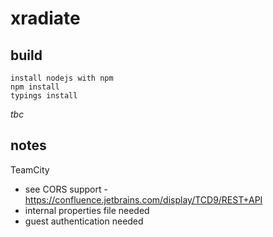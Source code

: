 xradiate
===========

build
-----------

    install nodejs with npm
    npm install
    typings install
_tbc_


notes
-----------

TeamCity
* see CORS support - https://confluence.jetbrains.com/display/TCD9/REST+API
* internal properties file needed
* guest authentication needed
